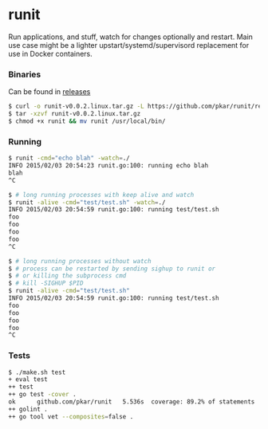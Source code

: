 # runit

Run applications, and stuff, watch for changes optionally and restart.
Main use case might be a lighter upstart/systemd/supervisord replacement
for use in Docker containers.

### Binaries

Can be found in [releases](https://github.com/pkar/runit/releases)

```bash
$ curl -o runit-v0.0.2.linux.tar.gz -L https://github.com/pkar/runit/releases/download/v0.0.2/runit-v0.0.2.linux.tar.gz
$ tar -xzvf runit-v0.0.2.linux.tar.gz
$ chmod +x runit && mv runit /usr/local/bin/
```

### Running

```bash
$ runit -cmd="echo blah" -watch=./
INFO 2015/02/03 20:54:23 runit.go:100: running echo blah
blah
^C

$ # long running processes with keep alive and watch
$ runit -alive -cmd="test/test.sh" -watch=./
INFO 2015/02/03 20:54:59 runit.go:100: running test/test.sh
foo
foo
foo
foo
^C

$ # long running processes without watch
$ # process can be restarted by sending sighup to runit or
$ # or killing the subprocess cmd
$ # kill -SIGHUP $PID
$ runit -alive -cmd="test/test.sh"
INFO 2015/02/03 20:54:59 runit.go:100: running test/test.sh
foo
foo
foo
foo
^C
```

### Tests

```bash
$ ./make.sh test
+ eval test
++ test
++ go test -cover .
ok  	github.com/pkar/runit	5.536s	coverage: 89.2% of statements
++ golint .
++ go tool vet --composites=false .
```
